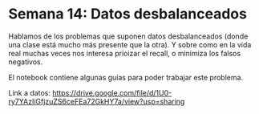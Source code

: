 # Semana 14: Datos desbalanceados

Hablamos de los problemas que suponen datos desbalanceados (donde una clase está mucho más presente que la otra). Y sobre como en la vida real muchas veces nos interesa prioizar el recall, o minimiza los falsos negativos. 

El notebook contiene algunas guías para poder trabajar este problema. 

Link a datos: https://drive.google.com/file/d/1U0-ry7YAzIiGfjzuZS6ceFEa72GkHY7a/view?usp=sharing


